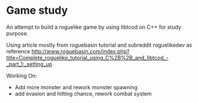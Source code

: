 # Game study

An attempt to build a roguelike game by using libtcod on C++ for study purpose.

Using article mostly from roguebasin tutorial and subreddit roguelikedev as reference
http://www.roguebasin.com/index.php?title=Complete_roguelike_tutorial_using_C%2B%2B_and_libtcod_-_part_1:_setting_up

Working On:
- Add more monster and rework monster spawning
- add evasion and hitting chance, rework combat system
